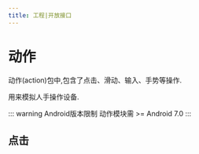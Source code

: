 ```yaml
---
title: 工程|开放接口
---
```


# 动作

动作(action)包中,包含了点击、滑动、输入、手势等操作.

用来模拟人手操作设备.


::: warning Android版本限制
动作模块需 >= Android 7.0
:::

## 点击